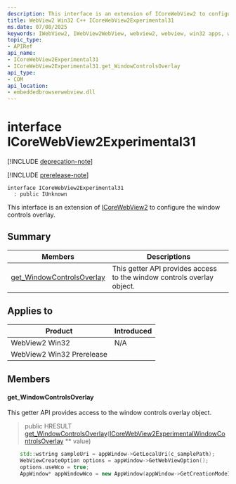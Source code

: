 ```yaml
---
description: This interface is an extension of ICoreWebView2 to configure the window controls overlay.
title: WebView2 Win32 C++ ICoreWebView2Experimental31
ms.date: 07/08/2025
keywords: IWebView2, IWebView2WebView, webview2, webview, win32 apps, win32, edge, ICoreWebView2, ICoreWebView2Controller, browser control, edge html, ICoreWebView2Experimental31
topic_type: 
- APIRef
api_name:
- ICoreWebView2Experimental31
- ICoreWebView2Experimental31.get_WindowControlsOverlay
api_type:
- COM
api_location:
- embeddedbrowserwebview.dll
---
```


# interface ICoreWebView2Experimental31

[!INCLUDE [deprecation-note](../includes/deprecation-note.md)]

[!INCLUDE [prerelease-note](../includes/prerelease-note.md)]

```
interface ICoreWebView2Experimental31
  : public IUnknown
```

This interface is an extension of [ICoreWebView2](icorewebview2.md#icorewebview2) to configure the window controls overlay.

## Summary

 Members                        | Descriptions
--------------------------------|---------------------------------------------
[get_WindowControlsOverlay](#get_windowcontrolsoverlay) | This getter API provides access to the window controls overlay object.

## Applies to

Product                         | Introduced
--------------------------------|---------------------------------------------
WebView2 Win32            |    N/A
WebView2 Win32 Prerelease |    

## Members

#### get_WindowControlsOverlay

This getter API provides access to the window controls overlay object.

> public HRESULT [get_WindowControlsOverlay](#get_windowcontrolsoverlay)([ICoreWebView2ExperimentalWindowControlsOverlay](icorewebview2experimentalwindowcontrolsoverlay.md#icorewebview2experimentalwindowcontrolsoverlay) ** value)

```cpp
    std::wstring sampleUri = appWindow->GetLocalUri(c_samplePath);
    WebViewCreateOption options = appWindow->GetWebViewOption();
    options.useWco = true;
    AppWindow* appWindowWco = new AppWindow(appWindow->GetCreationModeId(), options, sampleUri);
```

